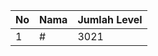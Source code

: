 | No | Nama            | Jumlah Level |
|----|-----------------|--------------|
| 1  | #    |    3021        |
